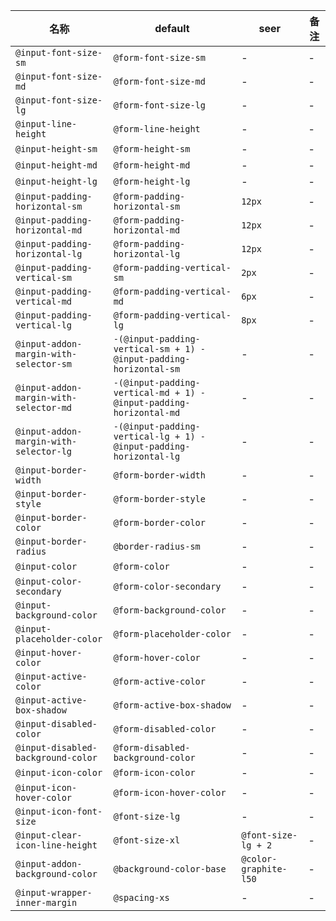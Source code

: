 | 名称 | default | seer | 备注 |
| --- | --- | --- | --- |
| `@input-font-size-sm` | `@form-font-size-sm` | - | - |
| `@input-font-size-md` | `@form-font-size-md` | - | - |
| `@input-font-size-lg` | `@form-font-size-lg` | - | - |
| `@input-line-height` | `@form-line-height` | - | - |
| `@input-height-sm` | `@form-height-sm` | - | - |
| `@input-height-md` | `@form-height-md` | - | - |
| `@input-height-lg` | `@form-height-lg` | - | - |
| `@input-padding-horizontal-sm` | `@form-padding-horizontal-sm` | `12px` | - |
| `@input-padding-horizontal-md` | `@form-padding-horizontal-md` | `12px` | - |
| `@input-padding-horizontal-lg` | `@form-padding-horizontal-lg` | `12px` | - |
| `@input-padding-vertical-sm` | `@form-padding-vertical-sm` | `2px` | - |
| `@input-padding-vertical-md` | `@form-padding-vertical-md` | `6px` | - |
| `@input-padding-vertical-lg` | `@form-padding-vertical-lg` | `8px` | - |
| `@input-addon-margin-with-selector-sm` | `-(@input-padding-vertical-sm + 1) -@input-padding-horizontal-sm` | - | - |
| `@input-addon-margin-with-selector-md` | `-(@input-padding-vertical-md + 1) -@input-padding-horizontal-md` | - | - |
| `@input-addon-margin-with-selector-lg` | `-(@input-padding-vertical-lg + 1) -@input-padding-horizontal-lg` | - | - |
| `@input-border-width` | `@form-border-width` | - | - |
| `@input-border-style` | `@form-border-style` | - | - |
| `@input-border-color` | `@form-border-color` | - | - |
| `@input-border-radius` | `@border-radius-sm` | - | - |
| `@input-color` | `@form-color` | - | - |
| `@input-color-secondary` | `@form-color-secondary` | - | - |
| `@input-background-color` | `@form-background-color` | - | - |
| `@input-placeholder-color` | `@form-placeholder-color` | - | - |
| `@input-hover-color` | `@form-hover-color` | - | - |
| `@input-active-color` | `@form-active-color` | - | - |
| `@input-active-box-shadow` | `@form-active-box-shadow` | - | - |
| `@input-disabled-color` | `@form-disabled-color` | - | - |
| `@input-disabled-background-color` | `@form-disabled-background-color` | - | - |
| `@input-icon-color` | `@form-icon-color` | - | - |
| `@input-icon-hover-color` | `@form-icon-hover-color` | - | - |
| `@input-icon-font-size` | `@font-size-lg` | - | - |
| `@input-clear-icon-line-height` | `@font-size-xl` | `@font-size-lg + 2` | - |
| `@input-addon-background-color` | `@background-color-base` | `@color-graphite-l50` | - |
| `@input-wrapper-inner-margin` | `@spacing-xs` | - | - |
